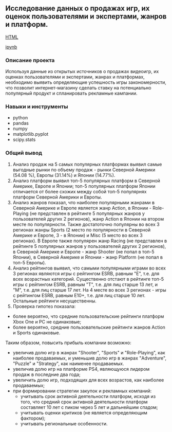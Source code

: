 ## Исследование данных о продажах игр, их оценок пользователями и экспертами, жанров и платформ.

[HTML](https://github.com/SvetlanaaIvanova/Practicum_projects/blob/main/Project%203.%20Games/%D0%98%D1%81%D1%81%D0%BB%D0%B5%D0%B4%D0%BE%D0%B2%D0%B0%D0%BD%D0%B8%D0%B5%20%D0%B4%D0%B0%D0%BD%D0%BD%D1%8B%D1%85%20%D0%BE%20%D0%BF%D1%80%D0%BE%D0%B4%D0%B0%D0%B6%D0%B0%D1%85%20%D0%B8%D0%B3%D1%80.html)

[ipynb](https://github.com/SvetlanaaIvanova/Practicum_projects/blob/main/Project%203.%20Games/%D0%98%D1%81%D1%81%D0%BB%D0%B5%D0%B4%D0%BE%D0%B2%D0%B0%D0%BD%D0%B8%D0%B5%20%D0%B4%D0%B0%D0%BD%D0%BD%D1%8B%D1%85%20%D0%BE%20%D0%BF%D1%80%D0%BE%D0%B4%D0%B0%D0%B6%D0%B0%D1%85%20%D0%B8%D0%B3%D1%80.ipynb)

### Описание проекта
Используя данные из открытых источников о продажах видеоигр, их оценках пользователями и экспертами, жанрах и платформах, необходимо выявить определяющие успешность игры закономерности, что позволит интернет-магазину сделать ставку на потенциально популярный продукт и спланировать рекламные кампании.

### Навыки и инструменты
- python
- pandas
- numpy
- matplotlib.pyplot
- scipy.stats

### Общий вывод
1. Анализ продаж на 5 самых популярных платформах выявил самые выгодные рынки по объему продаж - рынки Северной Америки (54.08 %), Европы (31.14%) и Японии (14.77%).
2. Анализ платформ выявил топ-5 популярных платформ в Северной Америке, Европе и Японии; топ-5 популярных платформ Японии отличается от более схожих между собой топ-5 популярнях платформ Северной Америки и Европы.
3. Анализ жанров показал, что наиболее популярными жанрами в Северной Америке и Европе является жанр Action, в Японии - Role-Playing (не представлен в рейтинге 5 популярных жанров у пользователей других 2 регионов), жанр Action в Японии на втором месте по популярности. Также достатоточно популярны во всех 3 регионах жанры Sports (2 место по популярности в Северной Америке и Европе, 3 - в Японии) и Misc (5 место во всех 3 регионах). В Европе также популярен жанр Racing (не представлен в рейтинге 5 популярных жанров у пользователей других 2 регионов), в Северной Америке и Европе - жанр Shooter (не попал в топ-5 Японии), в Северной Америке и Японии - жанр Platform (не попал в топ-5 Европы).
4. Анализ рейтингов выявил, что самыми популярными играми во всех 3 регионах являются игры с рейтингом ESRB, равным "E", т.е. для всех возрастных категорий. Существенно отстают в рейтинге топ-5 игры с рейтингом ESRB, равным  "T", т.е. для лиц старше 13 лет, и "M", т.е. для лиц старше 17 лет. На 4 месте во всех 3 регионах - игры с рейтингом ESRB, равным E10+, т.е. для лиц старше 10 лет. Остальные рейтинги несущественны.
3. Проверка гипотез показала:
- более вероятно, что средние пользовательские рейтинги платформ Xbox One и PC не одинаковые;
- более вероятно, средние пользовательские рейтинги жанров Action и Sports одинаковые.

Таким образом, повысить прибыль компании возможно:
- увеличив долю игр в жанрах "Shooter", "Sports" и "Role-Playing", как наиболее продаваемых, и уменьшив долю игр в жанрах "Adventure", "Puzzle" и "Strategy", как наименее продаваемых.
- увеличив долю игр на платформе PS4, являющуюся лидером продаж в последние два года;
- увеличить долю игр, подходящих для всех возрастов, как наиболее продаваемых;
- при формировании стратегии закупок и рекламных компаний:
    - учитывать срок активной деятельности платформ, исходя из того, что средний срок активной деятельности платформ составляет 10 лет с пиком через 5 лет и дальнейшим спадом;
    - учитывать оценки критиков (не является определяющим фактором);
    - учитывать региональные особенности.
    
